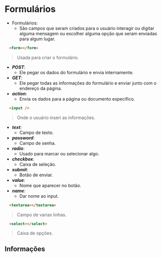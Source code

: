 # Formulários

- Formulários:
  - São campos que seram criados para o usuário interagir ou digitar alguma mensagem ou escolher alguma opção que seram enviadas para algum lugar.

```html
  <form></form>
```

  > Usada para criar o formulário.

- ***POST***:
  - Ele pegar os dados do formulário e envia internamente.
- ***GET***:
  - Ele pegar todas as informações do formulário e enviar junto com o endereço da página.
- ***action***:
  - Envia os dados para a página ou documento especifico.

```html
  <input />
```

  > Onde o usuário inseri as informações.

- ***text***:
  - Campo de texto.
- ***password***:
  - Campo de senha.
- ***radio***:
  - Usado para marcar ou selecionar algo.
- ***checkbox***:
  - Caixa de seleção.
- ***submit***:
  - Botão de enviar.
- ***value***:
  - Nome que aparecer no botão.
- ***name***:
  - Dar nome ao input.

```html
  <textarea></textarea>
```

  > Campo de varias linhas.

```html
  <select></select>
```

  > Caixa de opções.

## Informações
